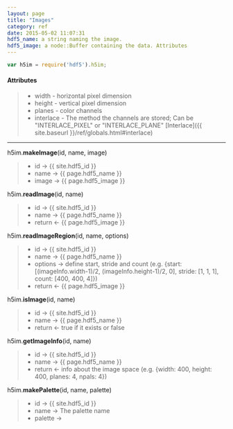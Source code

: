 ```yaml
---
layout: page
title: "Images"
category: ref
date: 2015-05-02 11:07:31
hdf5_name: a string naming the image.
hdf5_image: a node::Buffer containing the data. Attributes 
---
```


```javascript
var h5im = require('hdf5').h5im;
```

#### Attributes
> 
> * width - horizontal pixel dimension
> * height - vertical pixel dimension
> * planes - color channels
> * interlace - The method the channels are stored; Can be "INTERLACE_PIXEL" or "INTERLACE_PLANE" [Interlace]({{ site.baseurl }}/ref/globals.html#interlace)

* * *

h5im.**makeImage**(id, name, image)

> 
> * id &rarr; {{ site.hdf5_id }}
> * name &rarr; {{ page.hdf5_name }}
> * image &rarr; {{ page.hdf5_image }}

h5im.**readImage**(id, name)

> 
> * id &rarr; {{ site.hdf5_id }}
> * name &rarr; {{ page.hdf5_name }}
> * return &larr; {{ page.hdf5_image }}

h5im.**readImageRegion**(id, name, options)

> 
> * id &rarr; {{ site.hdf5_id }}
> * name &rarr; {{ page.hdf5_name }}
> * options &rarr; define start, stride and count (e.g. {start: [(imageInfo.width-1)/2, (imageInfo.height-1)/2, 0], stride: [1, 1, 1], count: [400, 400, 4]})
> * return &larr; {{ page.hdf5_image }}

h5im.**isImage**(id, name)

> 
> * id &rarr; {{ site.hdf5_id }}
> * name &rarr; {{ page.hdf5_name }}
> * return &larr; true if it exists or false

h5im.**getImageInfo**(id, name)

> 
> * id &rarr; {{ site.hdf5_id }}
> * name &rarr; {{ page.hdf5_name }}
> * return &larr; info about the image space (e.g. {width: 400, height: 400, planes: 4, npals: 4})

h5im.**makePalette**(id, name, palette)

> 
> * id &rarr; {{ site.hdf5_id }}
> * name &rarr; The palette name
> * palette &rarr; 
